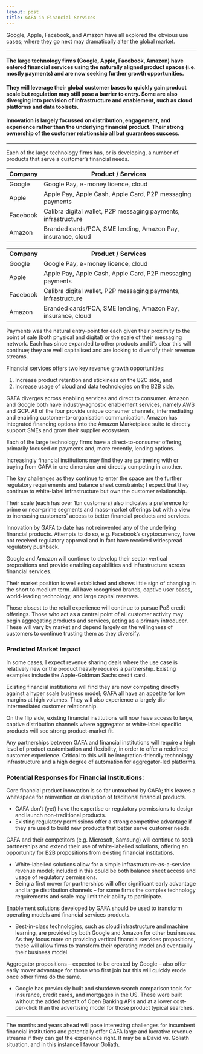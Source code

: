 ```yaml
---
layout: post
title: GAFA in Financial Services
---
```


Google, Apple, Facebook, and Amazon have all explored the obvious use cases; where they go next may dramatically alter the global market.

---

#### The large technology firms (Google, Apple, Facebook, Amazon) have entered financial services using the naturally aligned product spaces (i.e. mostly payments) and are now seeking further growth opportunities.

#### They will leverage their global customer bases to quickly gain product scale but regulation may still pose a barrier to entry. Some are also diverging into provision of infrastructure and enablement, such as cloud platforms and data toolsets.

#### Innovation is largely focussed on distribution, engagement, and experience rather than the underlying financial product. Their strong ownership of the customer relationship all but guarantees success.

---

Each of the large technology firms has, or is developing, a number of products that serve a customer’s financial needs.

| Company | Product / Services |
|----------|----------------------------------------------------------------|
| Google  | Google Pay, e-money licence, cloud |
| Apple | Apple Pay, Apple Cash, Apple Card, P2P messaging payments |
| Facebook | Calibra digital wallet, P2P messaging payments, infrastructure |
| Amazon | Branded cards/PCA, SME lending, Amazon Pay, insurance, cloud |

<table>
  <tr>
    <th>Company</th>
    <th>Product / Services</th>
  </tr>
  <tr>
    <td>Google </td>
    <td>Google Pay, e-money licence, cloud</td>
  </tr>
  <tr>
    <td>Apple</td>
    <td>Apple Pay, Apple Cash, Apple Card, P2P messaging payments</td>
  </tr>
  <tr>
    <td>Facebook</td>
    <td>Calibra digital wallet, P2P messaging payments, infrastructure</td>
  </tr>
  <tr>
    <td>Amazon</td>
    <td>Branded cards/PCA, SME lending, Amazon Pay, insurance, cloud</td>
  </tr>
</table>

Payments was the natural entry-point for each given their proximity to the point of sale (both physical and digital) or the scale of their messaging network. Each has since expanded to other products and it’s clear this will continue; they are well capitalised and are looking to diversify their revenue streams.
 
Financial services offers two key revenue growth opportunities: 

1. Increase product retention and stickiness on the B2C side, and 
2. Increase usage of cloud and data technologies on the B2B side.

GAFA diverges across enabling services and direct to consumer. Amazon and Google both have industry-agnostic enablement services, namely AWS and GCP. All of the four provide unique consumer channels, intermediating and enabling customer-to-organisation communication. Amazon has integrated financing options into the Amazon Marketplace suite to directly support SMEs and grow their supplier ecosystem.

Each of the large technology firms have a direct-to-consumer offering, primarily focused on payments and, more recently, lending options.

Increasingly financial institutions may find they are partnering with or buying from GAFA in one dimension and directly competing in another.

The key challenges as they continue to enter the space are the further regulatory requirements and balance sheet constraints; I expect that they continue to white-label infrastructure but own the customer relationship.

Their scale (each has over 1bn customers) also indicates a preference for prime or near-prime segments and mass-market offerings but with a view to increasing customers’ access to better financial products and services.

Innovation by GAFA to date has not reinvented any of the underlying financial products. Attempts to do so, e.g. Facebook’s cryptocurrency, have not received regulatory approval and in fact have received widespread regulatory pushback.

Google and Amazon will continue to develop their sector vertical propositions and provide enabling capabilities and infrastructure across financial services.
 
Their market position is well established and shows little sign of changing in the short to medium term. All have recognised brands, captive user bases, world-leading technology, and large capital reserves.

Those closest to the retail experience will continue to pursue PoS credit offerings. Those who act as a central point of all customer activity may begin aggregating products and services, acting as a primary introducer. These will vary by market and depend largely on the willingness of customers to continue trusting them as they diversify.

### Predicted Market Impact

In some cases, I expect revenue sharing deals where the use case is relatively new or the product heavily requires a partnership. Existing examples include the Apple-Goldman Sachs credit card.

Existing financial institutions will find they are now competing directly against a hyper scale business model; GAFA all have an appetite for low margins at high volumes. They will also experience a largely dis-intermediated customer relationship.

On the flip side, existing financial institutions will now have access to large, captive distribution channels where aggregator or white-label specific products will see strong product-market fit.

Any partnerships between GAFA and financial institutions will require a high level of product customisation and flexibility, in order to offer a redefined customer experience. Critical to this will be integration-friendly technology infrastructure and a high degree of automation for aggregator-led platforms.


### Potential Responses for Financial Institutions:

Core financial product innovation is so far untouched by GAFA; this leaves a whitespace for reinvention or disruption of traditional financial products.

- GAFA don’t (yet) have the expertise or regulatory permissions to design and launch non-traditional products.
- Existing regulatory permissions offer a strong competitive advantage if they are used to build new products that better serve customer needs.
 
GAFA and their competitors (e.g. Microsoft, Samsung) will continue to seek partnerships and extend their use of white-labelled solutions, offering an opportunity for B2B propositions from existing financial institutions.

- White-labelled solutions allow for a simple infrastructure-as-a-service revenue model; included in this could be both balance sheet access and usage of regulatory permissions.
- Being a first mover for partnerships will offer significant early advantage and large distribution channels – for some firms the complex technology requirements and scale may limit their ability to participate.
 
Enablement solutions developed by GAFA should be used to transform operating models and financial services products.

- Best-in-class technologies, such as cloud infrastructure and machine learning, are provided by both Google and Amazon for other businesses. As they focus more on providing vertical financial services propositions, these will allow firms to transform their operating model and eventually their business model.
 
Aggregator propositions – expected to be created by Google – also offer early mover advantage for those who first join but this will quickly erode once other firms do the same.

- Google has previously built and shutdown search comparison tools for insurance, credit cards, and mortgages in the US. These were built without the added benefit of Open Banking APIs and at a lower cost-per-click than the advertising model for those product typical searches.

---

The months and years ahead will pose interesting challenges for incumbent financial institutions and potentially offer GAFA large and lucrative revenue streams if they can get the experience right. It may be a David vs. Goliath situation, and in this instance I favour Goliath.